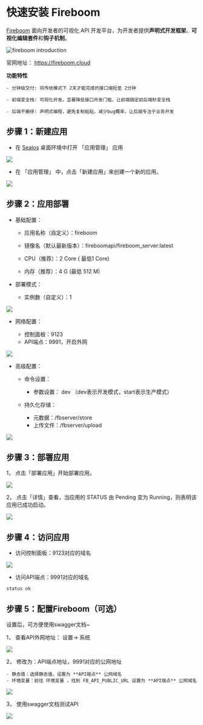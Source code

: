 # 快速安装 Fireboom

[Fireboom](https://fireboom.cloud) ⾯向开发者的可视化 API 开发平台，为开发者提供**声明式开发框架**、**可视化编辑套件**和**钩子机制**。

![fireboom introduction](../images/fireboom/fireboom-intro.jpeg)

官网地址： https://fireboom.cloud

**功能特性**

```
- 分钟级交付: 将传统模式下 2天才能完成的接⼝缩短⾄ 2分钟 

- 前端变全栈: 可视化开发，显著降低接⼝开发⻔槛，让前端搞定前后端秒变全栈 

- 后端不搬砖: 声明式编程，避免复制粘贴，减少bug概率，让后端专注于业务开发
```

## 步骤 1：新建应用

- 在 [Sealos](https://cloud.sealos.io) 桌面环境中打开 「应用管理」 应用

![](../images/appsmith-1.png)

- 在 「应用管理」 中，点击「新建应用」来创建一个新的应用。

![](../images/appsmith-2.png)


## 步骤 2：应用部署

- 基础配置：
  
  - 应用名称（自定义）：fireboom
  
  - 镜像名（默认最新版本）：fireboomapi/fireboom_server:latest
  
  - CPU（推荐）：2 Core ( 最低1 Core)
  
  - 内存（推荐）：4 G (最低 512 M)

- 部署模式：
  
  - 实例数（自定义）：1

![](../images/fireboom/2-1.png)

- 网络配置：
  
  - 控制面板：9123
  - API端点：9991，开启外网

![](../images/fireboom/2-2.png)

- 高级配置：

  - 命令设置：
    - 参数设置： dev （dev表示开发模式，start表示生产模式）
  
  - 持久化存储：

    - 元数据：/fbserver/store
    - 上传文件：/fbserver/upload


![](../images/fireboom/2-3.png)

## 步骤 3：部署应用

1， 点击「部署应用」开始部署应用。

![](../images/fireboom/3-1.png)

2， 点击「详情」查看，当应用的 STATUS 由 Pending 变为 Running，则表明该应用已成功启动。

![](../images/fireboom/3-2.png)

## 步骤 4：访问应用

- 访问控制面板：9123对应的域名

![](../images/fireboom/4-1.png)

- 访问API端点：9991对应的域名

```
status ok
```

## 步骤 5：配置Fireboom（可选）

设置后，可方便使用swagger文档~

1， 查看API外网地址： 设置-> 系统

![](../images/fireboom/5-1.png)

2， 修改为：API端点地址，9991对应的公网地址

    - 静态值：选择静态值，设置为 **API端点** 公网域名
    - 环境变量：前往 环境变量 ，找到 FB_API_PUBLIC_URL 设置为 **API端点** 公网域名

![](../images/fireboom/5-2.png)


3， 使用swagger文档测试API

![](../images/fireboom/5-3.png)